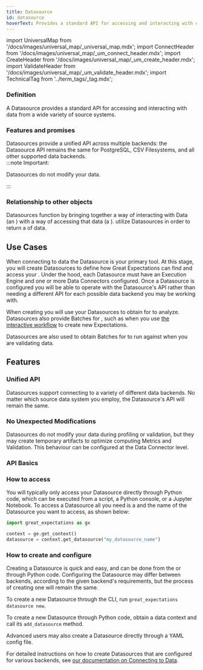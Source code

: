 ```yaml
---
title: Datasource
id: datasource
hoverText: Provides a standard API for accessing and interacting with data from a wide variety of source systems.
---
```


import UniversalMap from '/docs/images/universal_map/_universal_map.mdx';
import ConnectHeader from '/docs/images/universal_map/_um_connect_header.mdx';
import CreateHeader from '/docs/images/universal_map/_um_create_header.mdx';
import ValidateHeader from '/docs/images/universal_map/_um_validate_header.mdx';
import TechnicalTag from '../term_tags/_tag.mdx';

<UniversalMap setup='inactive' connect='active' create='active' validate='active'/>

### Definition

A Datasource provides a standard API for accessing and interacting with data from a wide variety of source systems.

### Features and promises

Datasources provide a unified API across multiple backends: the Datasource API remains the same for PostgreSQL, CSV Filesystems, and all other supported data backends.  
:::note Important: 

Datasources do not modify your data.

:::

### Relationship to other objects

Datasources function by bringing together a way of interacting with Data (an <TechnicalTag relative="../" tag="execution_engine" text="Execution Engine" />) with a way of accessing that data (a <TechnicalTag relative="../" tag="data_connector" text="Data Connector." />).  <TechnicalTag relative="../" tag="batch_request" text="Batch Requests" /> utilize Datasources in order to return a <TechnicalTag relative="../" tag="batch" text="Batch" /> of data.

## Use Cases

<ConnectHeader/>

When connecting to data the Datasource is your primary tool.  At this stage, you will create Datasources to define how Great Expectations can find and access your <TechnicalTag relative="../" tag="data_asset" text="Data Assets" />.  Under the hood, each Datasource must have an Execution Engine and one or more Data Connectors configured.  Once a Datasource is configured you will be able to operate with the Datasource's API rather than needing a different API for each possible data backend you may be working with.

<CreateHeader/>

When creating <TechnicalTag relative="../" tag="expectation" text="Expectations" /> you will use your Datasources to obtain <TechnicalTag relative="../" tag="batch" text="Batches" /> for <TechnicalTag relative="../" tag="profiler" text="Profilers" /> to analyze.  Datasources also provide Batches for  <TechnicalTag relative="../" tag="expectation_suite" text="Expectation Suites" />, such as when you use [the interactive workflow](../guides/expectations/how_to_create_and_edit_expectations_with_instant_feedback_from_a_sample_batch_of_data.md) to create new Expectations.

<ValidateHeader/>

Datasources are also used to obtain Batches for <TechnicalTag relative="../" tag="validator" text="Validators" /> to run against when you are validating data.

## Features

### Unified API

Datasources support connecting to a variety of different data backends.  No matter which source data system you employ, the Datasource's API will remain the same.

### No Unexpected Modifications

Datasources do not modify your data during profiling or validation, but they may create temporary artifacts to optimize computing Metrics and Validation.  This behaviour can be configured at the Data Connector level.

### API Basics

### How to access

You will typically only access your Datasource directly through Python code, which can be executed from a script, a Python console, or a Jupyter Notebook.  To access a Datasource all you need is a <TechnicalTag relative="../" tag="data_context" text="Data Context" /> and the name of the Datasource you want to access, as shown below:

```python title="Python console:"
import great_expectations as gx

context = ge.get_context()
datasource = context.get_datasource("my_datasource_name")
```

### How to create and configure

Creating a Datasource is quick and easy, and can be done from the <TechnicalTag relative="../" tag="cli" text="CLI" /> or through Python code.  Configuring the Datasource may differ between backends, according to the given backend's requirements, but the process of creating one will remain the same.

To create a new  Datasource through the CLI, run `great_expectations datasource new`.

To create a new Datasource through Python code, obtain a data context and call its `add_datasource` method.

Advanced users may also create a Datasource directly through a YAML config file.

For detailed instructions on how to create Datasources that are configured for various backends, see [our documentation on Connecting to Data](../guides/connecting_to_your_data/index.md).


